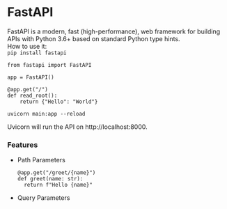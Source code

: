 # FastAPI
FastAPI is a modern, fast (high-performance), web framework for building APIs with Python 3.6+ based on standard Python type hints.  
How to use it:  
``` pip install fastapi ```
```
from fastapi import FastAPI

app = FastAPI()

@app.get("/")
def read_root():
    return {"Hello": "World"}
```
```uvicorn main:app --reload```

Uvicorn will run the API on http://localhost:8000.

### Features 
* Path Parameters
  ```
  @app.get("/greet/{name}") 
  def greet(name: str): 
    return f"Hello {name}"
    ```
* Query Parameters
  

